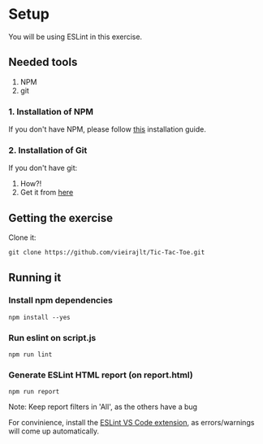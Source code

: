 # Setup

You will be using ESLint in this exercise.

## Needed tools
1. NPM
2. git

### 1. Installation of NPM 

If you don't have NPM, please follow [this](https://www.npmjs.com/get-npm) installation guide.

### 2. Installation of Git

If you don't have git:
  1. How?!
  2. Get it from [here](https://git-scm.com/downloads)

## Getting the exercise

Clone it:

```
git clone https://github.com/vieirajlt/Tic-Tac-Toe.git
```

## Running it

### Install npm dependencies 

```
npm install --yes
```

### Run eslint on script.js

```
npm run lint
```

### Generate ESLint HTML report (on report.html)

```
npm run report 
```

Note: Keep report filters in 'All', as the others have a bug

For convinience, install the [ESLint VS Code extension](https://marketplace.visualstudio.com/items?itemName=dbaeumer.vscode-eslint), as errors/warnings will come up automatically.

